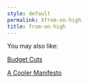 ```yaml
---
style: default
permalink: Xfrom-on-high
title: from-on-high
---
```

You may also like:

[Budget Cuts](http://scp-wiki.net/budget-cuts)

[A Cooler Manifesto](http://scp-wiki.net/a-cooler-manifesto)
